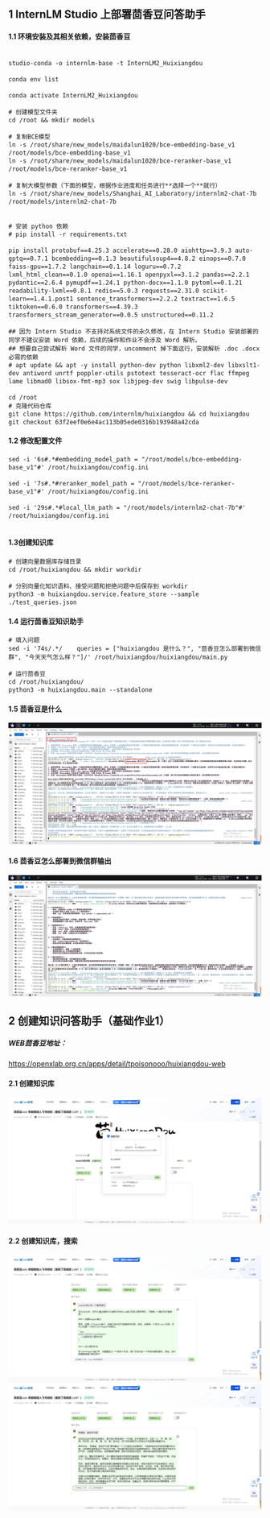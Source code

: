 ## 1 InternLM Studio 上部署茴香豆问答助手
#### 1.1 环境安装及其相关依赖，安装茴香豆
```shell

studio-conda -o internlm-base -t InternLM2_Huixiangdou

conda env list

conda activate InternLM2_Huixiangdou

# 创建模型文件夹
cd /root && mkdir models

# 复制BCE模型
ln -s /root/share/new_models/maidalun1020/bce-embedding-base_v1 /root/models/bce-embedding-base_v1
ln -s /root/share/new_models/maidalun1020/bce-reranker-base_v1 /root/models/bce-reranker-base_v1

# 复制大模型参数（下面的模型，根据作业进度和任务进行**选择一个**就行）
ln -s /root/share/new_models/Shanghai_AI_Laboratory/internlm2-chat-7b /root/models/internlm2-chat-7b


# 安装 python 依赖
# pip install -r requirements.txt

pip install protobuf==4.25.3 accelerate==0.28.0 aiohttp==3.9.3 auto-gptq==0.7.1 bcembedding==0.1.3 beautifulsoup4==4.8.2 einops==0.7.0 faiss-gpu==1.7.2 langchain==0.1.14 loguru==0.7.2 lxml_html_clean==0.1.0 openai==1.16.1 openpyxl==3.1.2 pandas==2.2.1 pydantic==2.6.4 pymupdf==1.24.1 python-docx==1.1.0 pytoml==0.1.21 readability-lxml==0.8.1 redis==5.0.3 requests==2.31.0 scikit-learn==1.4.1.post1 sentence_transformers==2.2.2 textract==1.6.5 tiktoken==0.6.0 transformers==4.39.3 transformers_stream_generator==0.0.5 unstructured==0.11.2

## 因为 Intern Studio 不支持对系统文件的永久修改，在 Intern Studio 安装部署的同学不建议安装 Word 依赖，后续的操作和作业不会涉及 Word 解析。
## 想要自己尝试解析 Word 文件的同学，uncomment 掉下面这行，安装解析 .doc .docx 必需的依赖
# apt update && apt -y install python-dev python libxml2-dev libxslt1-dev antiword unrtf poppler-utils pstotext tesseract-ocr flac ffmpeg lame libmad0 libsox-fmt-mp3 sox libjpeg-dev swig libpulse-dev

cd /root
# 克隆代码仓库
git clone https://github.com/internlm/huixiangdou && cd huixiangdou
git checkout 63f2eef0e6e4ac113b05ede0316b193948a42cda

```

#### 1.2 修改配置文件
```shell
sed -i '6s#.*#embedding_model_path = "/root/models/bce-embedding-base_v1"#' /root/huixiangdou/config.ini

sed -i '7s#.*#reranker_model_path = "/root/models/bce-reranker-base_v1"#' /root/huixiangdou/config.ini

sed -i '29s#.*#local_llm_path = "/root/models/internlm2-chat-7b"#' /root/huixiangdou/config.ini


```

#### 1.3创建知识库
```shell
# 创建向量数据库存储目录
cd /root/huixiangdou && mkdir workdir 

# 分别向量化知识语料、接受问题和拒绝问题中后保存到 workdir
python3 -m huixiangdou.service.feature_store --sample ./test_queries.json

```

#### 1.4 运行茴香豆知识助手
```shell
# 填入问题
sed -i '74s/.*/    queries = ["huixiangdou 是什么？", "茴香豆怎么部署到微信群", "今天天气怎么样？"]/' /root/huixiangdou/huixiangdou/main.py

# 运行茴香豆
cd /root/huixiangdou/
python3 -m huixiangdou.main --standalone

```

#### 1.5 茴香豆是什么
<img src =".\imgs\hw3-6.png">

#### 1.6 茴香豆怎么部署到微信群输出
<img src =".\imgs\hw3-7.png">

## 2 创建知识问答助手（基础作业1）

##### WEB茴香豆地址：
https://openxlab.org.cn/apps/detail/tpoisonooo/huixiangdou-web
#### 2.1 创建知识库
<img src =".\imgs\hw3-2.png">

#### 2.2 创建知识库，搜索
<img src =".\imgs\hw3-3.png">
<img src =".\imgs\hw3-4.png">